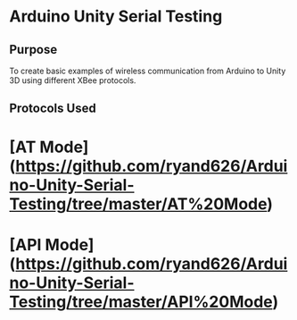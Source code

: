 # Arduino Unity Serial Testing

## Purpose
To create basic examples of wireless communication from Arduino to Unity 3D using different XBee protocols.

## Protocols Used
# [AT Mode] (https://github.com/ryand626/Arduino-Unity-Serial-Testing/tree/master/AT%20Mode)
# [API Mode] (https://github.com/ryand626/Arduino-Unity-Serial-Testing/tree/master/API%20Mode)